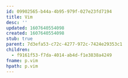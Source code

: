 ```yaml
---
id: 09902565-b44a-4b95-979f-027e23fd7194
title: Vim
desc: ''
updated: 1607640554098
created: 1607640554098
stub: true
parent: 7d3efa53-c72c-4277-972c-7424e29353c1
children:
  - f9161f53-f7da-4014-ab4d-f1e3838a4249
fname: p.vim
hpath: p.vim
---
```




